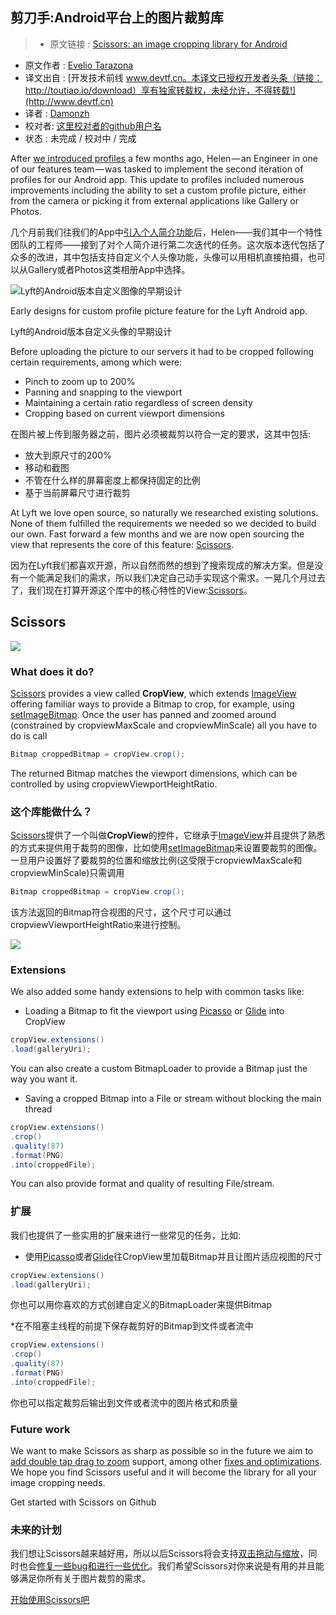 剪刀手:Android平台上的图片裁剪库
---

> * 原文链接 : [Scissors: an image cropping library for Android](https://eng.lyft.com/scissors-an-image-cropping-library-for-android-a56369154a19#.ebe64l3dy)
* 原文作者 : [Evelio Tarazona](https://medium.com/@eveliotc)
* 译文出自 : [开发技术前线 www.devtf.cn。本译文已授权开发者头条（链接：http://toutiao.io/download）享有独家转载权，未经允许，不得转载!](http://www.devtf.cn)
* 译者 : [Damonzh](https://github.com/Damonzh) 
* 校对者: [这里校对者的github用户名](github链接)  
* 状态 :  未完成 / 校对中 / 完成 


After [we introduced profiles](http://blog.lyft.com/posts/profiles) a few months ago, Helen — an Engineer in one of our features team — was tasked to implement the second iteration of profiles for our Android app. This update to profiles included numerous improvements including the ability to set a custom profile picture, either from the camera or picking it from external applications like Gallery or Photos.

几个月前我们往我们的App中[引入个人简介功能](http://blog.lyft.com/posts/profiles)后，Helen——我们其中一个特性团队的工程师——接到了对个人简介进行第二次迭代的任务。这次版本迭代包括了众多的改进，其中包括支持自定义个人头像功能，头像可以用相机直接拍摄，也可以从Gallery或者Photos这类相册App中选择。

![Lyft的Android版本自定义图像的早期设计](https://cdn-images-1.medium.com/max/1600/1*An_iDXn6RtufzwUIdSUc-w.png)

Early designs for custom profile picture feature for the Lyft Android app.

Lyft的Android版本自定义头像的早期设计

Before uploading the picture to our servers it had to be cropped following certain requirements, among which were:

* Pinch to zoom up to 200%
* Panning and snapping to the viewport
* Maintaining a certain ratio regardless of screen density
* Cropping based on current viewport dimensions

在图片被上传到服务器之前，图片必须被裁剪以符合一定的要求，这其中包括:

* 放大到原尺寸的200%
* 移动和截图
* 不管在什么样的屏幕密度上都保持固定的比例
* 基于当前屏幕尺寸进行裁剪

At Lyft we love open source, so naturally we researched existing solutions. None of them fulfilled the requirements we needed so we decided to build our own. Fast forward a few months and we are now open sourcing the view that represents the core of this feature: [Scissors](https://github.com/lyft/scissors).

因为在Lyft我们都喜欢开源，所以自然而然的想到了搜索现成的解决方案。但是没有一个能满足我们的需求，所以我们决定自己动手实现这个需求。一晃几个月过去了，我们现在打算开源这个库中的核心特性的View:[Scissors](https://github.com/lyft/scissors)。

## Scissors
![](https://cdn-images-1.medium.com/max/1600/1*o9wj6y7Xt5zn6nHI4p5t7Q.png)

### What does it do?
[Scissors](https://github.com/lyft/scissors) provides a view called **CropView**, which extends [ImageView](https://developer.android.com/reference/android/widget/ImageView.html) offering familiar ways to provide a Bitmap to crop, for example, using [setImageBitmap](https://developer.android.com/reference/android/widget/ImageView.html#setImageBitmap%28android.graphics.Bitmap%29). Once the user has panned and zoomed around (constrained by cropviewMaxScale and cropviewMinScale) all you have to do is call

~~~java
Bitmap croppedBitmap = cropView.crop();
~~~
The returned Bitmap matches the viewport dimensions, which can be controlled by using cropviewViewportHeightRatio.

### 这个库能做什么？
[Scissors](https://github.com/lyft/scissors)提供了一个叫做**CropView**的控件，它继承于[ImageView](https://developer.android.com/reference/android/widget/ImageView.html)并且提供了熟悉的方式来提供用于裁剪的图像，比如使用[setImageBitmap](https://developer.android.com/reference/android/widget/ImageView.html#setImageBitmap%28android.graphics.Bitmap%29)来设置要裁剪的图像。一旦用户设置好了要裁剪的位置和缩放比例(这受限于cropviewMaxScale和cropviewMinScale)只需调用

~~~java
Bitmap croppedBitmap = cropView.crop();
~~~
该方法返回的Bitmap符合视图的尺寸，这个尺寸可以通过cropviewViewportHeightRatio来进行控制。  

![](https://cdn-images-1.medium.com/max/1600/1*SbhkZppPqhMwj4CdcrFS_w.gif)  

### Extensions
We also added some handy extensions to help with common tasks like:

* Loading a Bitmap to fit the viewport using [Picasso](https://github.com/square/picasso) or [Glide](https://github.com/bumptech/glide) into CropView

 ~~~java
cropView.extensions()
 .load(galleryUri);
 ~~~  
   
 
You can also create a custom BitmapLoader to provide a Bitmap just the way you want it.

* Saving a cropped Bitmap into a File or stream without blocking the main thread

 ~~~java
cropView.extensions()
 .crop()
 .quality(87)
 .format(PNG)
 .into(croppedFile);
 ~~~
 
You can also provide format and quality of resulting File/stream.

### 扩展
我们也提供了一些实用的扩展来进行一些常见的任务，比如:  

* 使用[Picasso](https://github.com/square/picasso)或者[Glide](https://github.com/bumptech/glide)往CropView里加载Bitmap并且让图片适应视图的尺寸

 ~~~java
cropView.extensions()
 .load(galleryUri);
 ~~~ 
 
 你也可以用你喜欢的方式创建自定义的BitmapLoader来提供Bitmap
 
 *在不阻塞主线程的前提下保存裁剪好的Bitmap到文件或者流中
 
 ~~~java
 cropView.extensions()
 .crop()
 .quality(87)
 .format(PNG)
 .into(croppedFile);
 ~~~
 
 你也可以指定裁剪后输出到文件或者流中的图片格式和质量
 
 ### Future work
We want to make Scissors as sharp as possible so in the future we aim to [add double tap drag to zoom](https://github.com/lyft/scissors/issues/1) support, among other [fixes and optimizations](https://github.com/lyft/scissors/issues/). We hope you find Scissors useful and it will become the library for all your image cropping needs.

Get started with Scissors on Github

### 未来的计划
我们想让Scissors越来越好用，所以以后Scissors将会支持[双击拖动与缩放](https://github.com/lyft/scissors/issues/1)，同时也会[修复一些bug和进行一些优化](https://github.com/lyft/scissors/issues/)。我们希望Scissors对你来说是有用的并且能够满足你所有关于图片裁剪的需求。

[开始使用Scissors吧](https://github.com/lyft/scissors)


